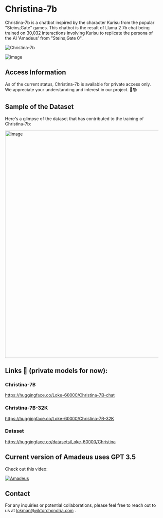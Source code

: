 # Christina-7b

Christina-7b is a chatbot inspired by the character Kurisu from the popular "Steins;Gate" games. This chatbot is the result of Llama 2 7b chat being trained on 30,032 interactions involving Kurisu to replicate the persona of the AI 'Amadeus' from "Steins;Gate 0". 

![Christina-7b](https://github.com/Loke-60000/Christina-7B/assets/104599813/1386ab7f-6bef-4ee0-b7fb-d286555b77e8)

![image](https://github.com/Loke-60000/Christina-7B/assets/104599813/5e1d6aec-c203-49ba-84b4-1507e66efa69)


## Access Information

As of the current status, Christina-7b is available for private access only. We appreciate your understanding and interest in our project. 🤖📚

## Sample of the Dataset

Here's a glimpse of the dataset that has contributed to the training of Christina-7b:

<img width="745" alt="image" src="https://github.com/Loke-60000/Christina-7B/assets/104599813/f8dd7d19-53a7-4187-b5c1-91b639b1c2d2">

## Links 🤗 (private models for now):

### Christina-7B

https://huggingface.co/Loke-60000/Christina-7B-chat

### Christina-7B-32K

https://huggingface.co/Loke-60000/Christina-7B-32K

### Dataset

https://huggingface.co/datasets/Loke-60000/Christina


## Current version of Amadeus uses GPT 3.5

Check out this video:

[![Amadeus](https://img.youtube.com/vi/OMXIC0Zxr5s/0.jpg)](https://www.youtube.com/watch?v=OMXIC0Zxr5s&t=78s)

## Contact

For any inquiries or potential collaborations, please feel free to reach out to us at lokman@viktorchondria.com .

